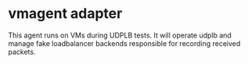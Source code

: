 # vmagent adapter

This agent runs on VMs during UDPLB tests. It will operate udplb and manage fake loadbalancer 
backends responsible for recording received packets.

